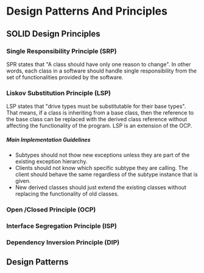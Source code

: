 # Design Patterns And Principles 
## SOLID Design Principles

### Single Responsibility Principle (SRP)
SPR states that "A class should have only one reason to change". In other words, each class in a software should handle single responsibility from the set of functionalities provided by the software.
### Liskov Substitution Principle (LSP)
LSP states that "drive types must be substitutable for their base types". That means, if a class is inheriting from a base class, then the reference to the base class can be replaced with the derived class reference without affecting the functionality of the program. LSP is an extension of the OCP.
##### Main Implementation Guidelines
- Subtypes should not thow new exceptions unless they are part of the existing exception hierarchy.
- Clients should not know which specific subtype they are calling. The client should behave the same regardless of the subtype instance that is given.
- New derived classes should just extend the existing classes without replacing the functionality of old classes.

### Open /Closed Principle (OCP)

### Interface Segregation Principle (ISP)

### Dependency Inversion Principle (DIP)

## Design Patterns
